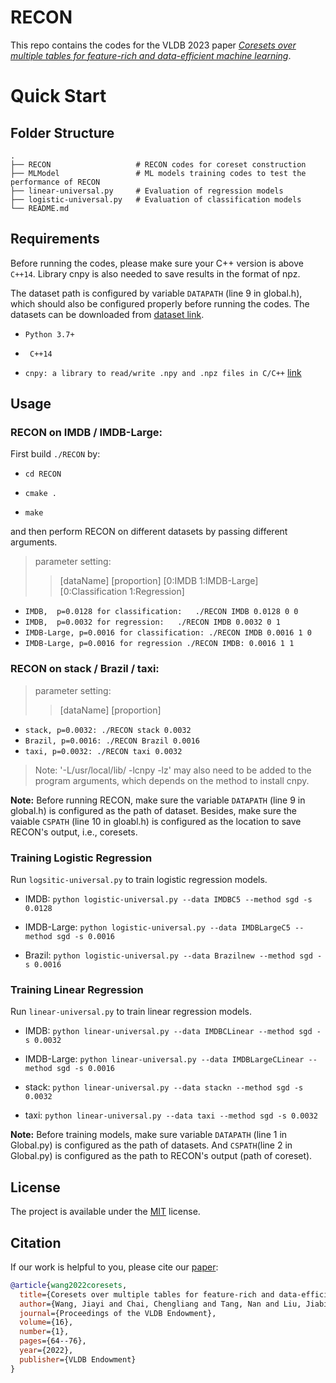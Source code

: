 # RECON
This repo contains the codes for the VLDB 2023 paper [_Coresets over multiple tables for feature-rich and data-efficient machine learning_](https://www.vldb.org/pvldb/vol16/p64-wang.pdf). 


# Quick Start

## Folder Structure

    .
    ├── RECON                   # RECON codes for coreset construction
    ├── MLModel                 # ML models training codes to test the performance of RECON
    ├── linear-universal.py     # Evaluation of regression models
    ├── logistic-universal.py   # Evaluation of classification models
    └── README.md               



## Requirements
Before running the codes, please make sure your C++ version is above `C++14`. 
Library cnpy is also needed to save results in the format of npz.

The dataset path is configured by variable `DATAPATH` (line 9 in  global.h), which should also be configured properly before running the codes.
The datasets can be downloaded from [dataset link](https://cloud.tsinghua.edu.cn/d/96132c6b279e4097baaa/).
- `Python 3.7+`

- ` C++14`
- `cnpy: a library to read/write .npy and .npz files in C/C++`  [link](https://github.com/rogersce/cnpy)



## Usage

### RECON on IMDB / IMDB-Large:
First build `./RECON` by:

- `cd RECON`

- `cmake .`

- `make`


and then perform RECON on different datasets by passing different arguments.
> parameter setting:  
>> [dataName] [proportion] [0:IMDB 1:IMDB-Large] [0:Classification 1:Regression]

- `IMDB,  p=0.0128 for classification:   ./RECON IMDB 0.0128 0 0 `
- `IMDB,  p=0.0032 for regression:   ./RECON IMDB 0.0032 0 1`
- `IMDB-Large, p=0.0016 for classification: ./RECON IMDB 0.0016 1 0`
- `IMDB-Large, p=0.0016 for regression ./RECON IMDB: 0.0016 1 1`



### RECON on stack / Brazil / taxi:


> parameter setting:  
>> [dataName] [proportion] 
- `stack, p=0.0032: ./RECON stack 0.0032`
- `Brazil, p=0.0016: ./RECON Brazil 0.0016`
- `taxi, p=0.0032: ./RECON taxi 0.0032`

>  Note: '-L/usr/local/lib/ -lcnpy -lz' may also need to be added to the program arguments, which depends on the method to install cnpy.

**Note:** Before running RECON, make sure the variable `DATAPATH` (line 9 in  global.h) is configured as the path of dataset.
Besides, make sure the vaiable `CSPATH` (line 10 in gloabl.h) is configured as the location to save RECON's output, i.e., coresets.


### Training Logistic Regression
Run `logsitic-universal.py` to train logistic regression models.

- IMDB: `python logistic-universal.py --data IMDBC5 --method sgd -s 0.0128 `

- IMDB-Large: `python logistic-universal.py --data IMDBLargeC5 --method sgd -s 0.0016 `


- Brazil: `python logistic-universal.py --data Brazilnew --method sgd -s 0.0016 `

 

### Training Linear Regression
Run `linear-universal.py` to train linear regression models.

- IMDB: `python linear-universal.py --data IMDBCLinear --method sgd -s 0.0032 `

- IMDB-Large: `python linear-universal.py --data IMDBLargeCLinear --method sgd -s 0.0016 `

- stack: `python linear-universal.py --data stackn --method sgd -s 0.0032`


- taxi: `python linear-universal.py --data taxi --method sgd -s 0.0032`

**Note:** Before training models, make sure variable `DATAPATH` (line 1 in  Global.py) is configured as the path of datasets. 
And `CSPATH`(line 2 in  Global.py) is configured as the path to RECON's output (path of coreset).  


## License

The project is available under the [MIT](LICENSE.md) license.

## Citation
If our work is helpful to you, please cite our [paper](https://www.vldb.org/pvldb/vol16/p64-wang.pdf):
```bibtex
@article{wang2022coresets,
  title={Coresets over multiple tables for feature-rich and data-efficient machine learning},
  author={Wang, Jiayi and Chai, Chengliang and Tang, Nan and Liu, Jiabin and Li, Guoliang},
  journal={Proceedings of the VLDB Endowment},
  volume={16},
  number={1},
  pages={64--76},
  year={2022},
  publisher={VLDB Endowment}
}

```
